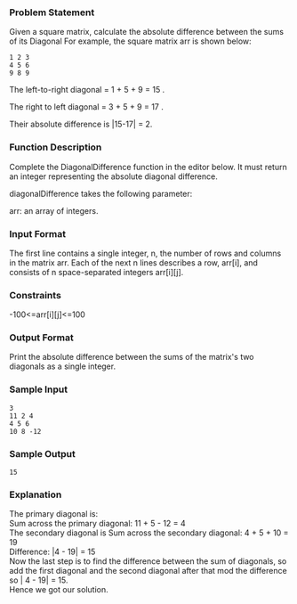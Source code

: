 ### Problem Statement
Given a square matrix, calculate the absolute difference between the sums of its Diagonal
For example, the square matrix arr is shown below:
```
1 2 3
4 5 6
9 8 9
```
The left-to-right diagonal = 1 + 5 + 9 = 15 . 

The right to left diagonal = 3 + 5 + 9 = 17 . 

Their absolute difference is |15-17| = 2.

### Function Description


Complete the DiagonalDifference function in the editor below. It must return an integer representing the absolute diagonal difference.

diagonalDifference takes the following parameter:

arr: an array of integers.

### Input Format

The first line contains a single integer, n, the number of rows and columns in the matrix arr. Each of the next n lines describes a row, arr[i], and consists of n space-separated integers arr[i][j].

### Constraints

-100<=arr[i][j]<=100

### Output Format

Print the absolute difference between the sums of the matrix's two diagonals as a single integer.

### Sample Input
```
3
11 2 4
4 5 6
10 8 -12
```
### Sample Output
```
15
```
### Explanation

The primary diagonal is:  
Sum across the primary diagonal: 11 + 5 - 12 = 4  
The secondary diagonal is Sum across the secondary diagonal: 4 + 5 + 10 = 19  
Difference: |4 - 19| = 15  
Now the last step is to find the difference between the sum of diagonals, so add the first diagonal and the second diagonal after that mod the difference so | 4 - 19| = 15.  
  Hence we got our solution.
